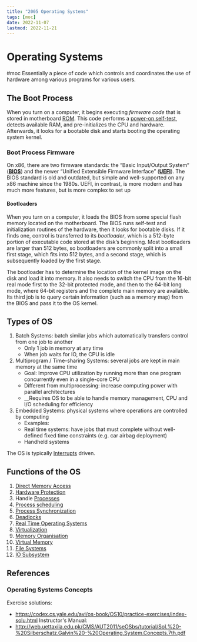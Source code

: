 ```yaml
---
title: "2005 Operating Systems"
tags: [moc]
date: 2022-11-07
lastmod: 2022-11-21
---
```

# Operating Systems
#moc 
Essentially a piece of code which controls and coordinates the use of hardware among various programs for various users.
## The Boot Process
When you turn on a computer, it begins executing *firmware code* that is stored in motherboard [ROM](https://en.wikipedia.org/wiki/Read-only_memory). This code performs a [power-on self-test](https://en.wikipedia.org/wiki/Power-on_self-test), detects available RAM, and pre-initializes the CPU and hardware. Afterwards, it looks for a bootable disk and starts booting the operating system kernel.
### Boot Process Firmware
On x86, there are two firmware standards: the “Basic Input/Output System“ (**[BIOS](https://en.wikipedia.org/wiki/BIOS)**) and the newer “Unified Extensible Firmware Interface” (**[UEFI](https://en.wikipedia.org/wiki/Unified_Extensible_Firmware_Interface)**). The BIOS standard is old and outdated, but simple and well-supported on any x86 machine since the 1980s. UEFI, in contrast, is more modern and has much more features, but is more complex to set up
#### Bootloaders
When you turn on a computer, it loads the BIOS from some special flash memory located on the motherboard. The BIOS runs self-test and initialization routines of the hardware, then it looks for bootable disks. If it finds one, control is transferred to its _bootloader_, which is a 512-byte portion of executable code stored at the disk’s beginning. Most bootloaders are larger than 512 bytes, so bootloaders are commonly split into a small first stage, which fits into 512 bytes, and a second stage, which is subsequently loaded by the first stage.

The bootloader has to determine the location of the kernel image on the disk and load it into memory. It also needs to switch the CPU from the 16-bit real mode first to the 32-bit protected mode, and then to the 64-bit long mode, where 64-bit registers and the complete main memory are available. Its third job is to query certain information (such as a memory map) from the BIOS and pass it to the OS kernel.
## Types of OS
1. Batch Systems: batch similar jobs which automatically transfers control from one job to another
	- Only 1 job in memory at any time
	- When job waits for IO, the CPU is idle
2. Multiprogram / Time-sharing Systems: several jobs are kept in main memory at the same time
	- Goal: Improve CPU utilization by running more than one program concurrently even in a single-core CPU
	- Different from multiprocessing: increase computing power with parallel architectures
	- __Requires OS to be able to handle memory management, CPU and I/O scheduling for efficiency
3. Embedded Systems: physical systems where operations are controlled by computing
	- Examples:
	- Real time systems: have jobs that must complete without well-defined fixed time constraints (e.g. car airbag deployment)
	- Handheld systems

The OS is typically [Interrupts](Notes/Interrupts.md) driven.

## Functions of the OS
1. [Direct Memory Access](Notes/Direct%20Memory%20Access.md)
2. [Hardware Protection](Notes/Hardware%20Protection.md)
3. Handle [Processes](Notes/Processes.md)
4. [Process scheduling](Notes/Process%20scheduling.md)
5. [Process Synchronization](Notes/Process%20Synchronization.md)
6. [Deadlocks](Notes/Deadlocks.md)
7. [Real Time Operating Systems](Notes/Real%20Time%20Operating%20Systems.md)
8. [Virtualization](Notes/Virtualization.md)
9. [Memory Organisation](Notes/Memory%20Organisation.md)
10. [Virtual Memory](Notes/Virtual%20Memory.md)
11. [File Systems](Notes/File%20Systems.md)
12. [IO Subsystem](Notes/IO%20Subsystem.md)
## References
### Operating Systems Concepts
Exercise solutions:
- https://codex.cs.yale.edu/avi/os-book/OS10/practice-exercises/index-solu.html
Instructor's Manual:
- http://web.uettaxila.edu.pk/CMS/AUT2011/seOSbs/tutorial/Sol.%20-%20Silberschatz.Galvin%20-%20Operating.System.Concepts.7th.pdf
